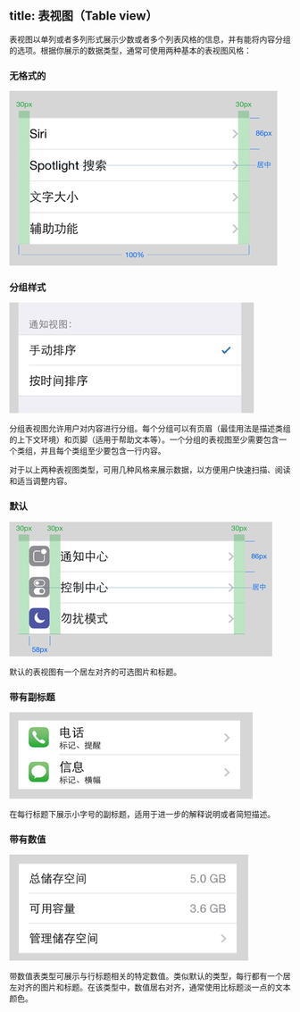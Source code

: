 title: 表视图（Table view）
---

表视图以单列或者多列形式展示少数或者多个列表风格的信息，并有能将内容分组的选项。根据你展示的数据类型，通常可使用两种基本的表视图风格：

### 无格式的

![表格](tableview/t1.png)

### 分组样式

![表格](tableview/t2.png)

分组表视图允许用户对内容进行分组。每个分组可以有页眉（最佳用法是描述类组的上下文环境）和页脚（适用于帮助文本等）。一个分组的表视图至少需要包含一个类组，并且每个类组至少要包含一行内容。

对于以上两种表视图类型，可用几种风格来展示数据，以方便用户快速扫描、阅读和适当调整内容。

### 默认

![表格](tableview/t3.png)

默认的表视图有一个居左对齐的可选图片和标题。

### 带有副标题

![表格](tableview/t4.png)

在每行标题下展示小字号的副标题，适用于进一步的解释说明或者简短描述。

### 带有数值

![表格](tableview/t5.png)

带数值表类型可展示与行标题相关的特定数值。类似默认的类型，每行都有一个居左对齐的图片和标题。在该类型中，数值居右对齐，通常使用比标题淡一点的文本颜色。